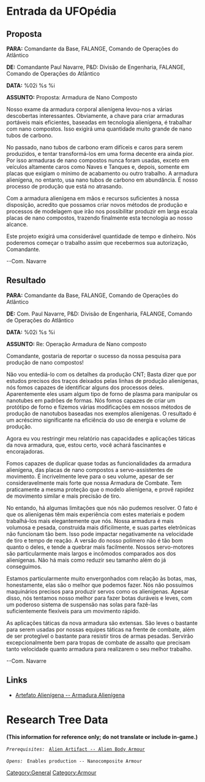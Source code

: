 # Entrada da UFOpédia

## Proposta

**PARA:** Comandante da Base, FALANGE, Comando de Operações do Atlântico

**DE:** Comandante Paul Navarre, P&D: Divisão de Engenharia, FALANGE,
Comando de Operações do Atlântico

**DATA:** %02i %s %i

**ASSUNTO:** Proposta: Armadura de Nano Composto

Nosso exame da armadura corporal alienígena levou-nos a várias
descobertas interessantes. Obviamente, a chave para criar armaduras
portáveis mais eficientes, baseadas em tecnologia alienígena, é
trabalhar com nano compostos. Isso exigirá uma quantidade muito grande
de nano tubos de carbono.

No passado, nano tubos de carbono eram difíceis e caros para serem
produzidos, e tentar transformá-los em uma forma decente era ainda pior.
Por isso armaduras de nano compostos nunca foram usadas, exceto em
veículos altamente caros como Naves e Tanques e, depois, somente em
placas que exigiam o mínimo de acabamento ou outro trabalho. A armadura
alienígena, no entanto, usa nano tubos de carbono em abundância. É nosso
processo de produção que está no atrasando.

Com a armadura alienígena em mãos e recursos suficientes à nossa
disposição, acredito que possamos criar novos métodos de produção e
processos de modelagem que irão nos possibilitar produzir em larga
escala placas de nano compostos, trazendo finalmente esta tecnologia ao
nosso alcance.

Este projeto exigirá uma considerável quantidade de tempo e dinheiro.
Nós poderemos começar o trabalho assim que recebermos sua autorização,
Comandante.

--Com. Navarre

## Resultado

**PARA:** Comandante da Base, FALANGE, Comando de Operações do Atlântico

**DE:** Com. Paul Navarre, P&D: Divisão de Engenharia, FALANGE, Comando
de Operações do Atlântico

**DATA:** %02i %s %i

**ASSUNTO:** Re: Operação Armadura de Nano composto

Comandante, gostaria de reportar o sucesso da nossa pesquisa para
produção de nano compostos!

Não vou entediá-lo com os detalhes da produção CNT; Basta dizer que por
estudos precisos dos traços deixados pelas linhas de produção
alienígenas, nós fomos capazes de identificar alguns dos processos
deles. Aparentemente eles usam algum tipo de forno de plasma para
manipular os nanotubes em padrões de formas. Nós fomos capazes de criar
um protótipo de forno e fizemos várias modificações em nossos métodos de
produção de nanotubos baseadas nos exemplos alienígenas. O resultado é
um acréscimo significante na eficiência do uso de energia e volume de
produção.

Agora eu vou restringir meu relatório nas capacidades e aplicações
táticas da nova armadura, que, estou certo, você achará fascinantes e
encorajadoras.

Fomos capazes de duplicar quase todas as funcionalidades da armadura
alienígena, das placas de nano compostos a servo-assistentes de
movimento. É incrivelmente leve para o seu volume, apesar de ser
consideravelmente mais forte que nossa Armadura de Combate. Tem
praticamente a mesma proteção que o modelo alienígena, e provê rapidez
de movimento similar e mais precisão de tiro.

No entando, há algumas limitações que nós não pudemos resolver. O fato é
que os alienígenas têm mais experiência com estes materiais e podem
trabalhá-los mais elegantemente que nós. Nossa armadura é mais volumosa
e pesada, construída mais dificilmente, e suas partes eletrônicas não
funcionam tão bem. Isso pode impactar negativamente na velocidade de
tiro e tempo de reação. A versão do nosso polímero não é tão bom quanto
o deles, e tende a quebrar mais facilmente. Nossos servo-motores são
particularmente mais largos e incômodos comparados aos dos alienígenas.
Não há mais como reduzir seu tamanho além do já conseguimos.

Estamos particularmente muito envergonhados com relação às botas, mas,
honestamente, elas são o melhor que podemos fazer. Nós não possuímos
maquinários precisos para produzir servos como os alienígenas. Apesar
disso, nós tentamos nosso melhor para fazer botas duráveis e leves, com
um poderoso sistema de suspensão nas solas para fazê-las suficientemente
flexíveis para um movimento rápido.

As aplicações táticas da nova armadura são extensas. São leves o
bastante para serem usadas por nossas equipes táticas na frente de
combate, além de ser protegível o bastante para resistir tiros de armas
pesadas. Servirão excepcionalmente bem para tropas de combate de assalto
que precisam tanto velocidade quanto armadura para realizarem o seu
melhor trabalho.

--Com. Navarre

## Links

- [Artefato Alienígena -- Armadura
  Alienígena](Equipment/Armour/Alien_Body_Armour "wikilink")

# Research Tree Data

**(This information for reference only; do not translate or include
in-game.)**

*`Prerequisites:`*
` `[`Alien Artifact -- Alien Body Armour`](Equipment/Armour/Alien_Body_Armour "wikilink")

*`Opens:`*
` Enables production -- Nanocomposite Armour`

[Category:General](Category:General "wikilink")
[Category:Armour](Category:Armour "wikilink")